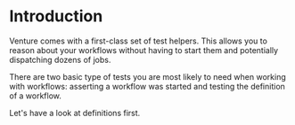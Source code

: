 # Introduction

Venture comes with a first-class set of test helpers. This allows you to reason
about your workflows without having to start them and potentially dispatching
dozens of jobs.

There are two basic type of tests you are most likely to need when working with
workflows: asserting a workflow was started and testing the definition of a
workflow.

Let's have a look at definitions first.
